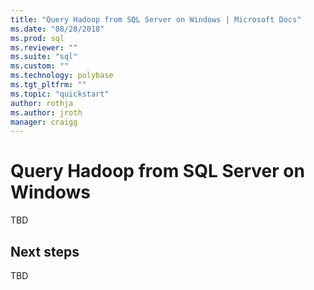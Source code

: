 ```yaml
---
title: "Query Hadoop from SQL Server on Windows | Microsoft Docs"
ms.date: "08/28/2018"
ms.prod: sql
ms.reviewer: ""
ms.suite: "sql"
ms.custom: ""
ms.technology: polybase
ms.tgt_pltfrm: ""
ms.topic: "quickstart"
author: rothja
ms.author: jroth
manager: craigg
---
```

# Query Hadoop from SQL Server on Windows

TBD

## Next steps

TBD
